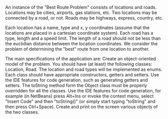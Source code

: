 An instance of the "Best Route Problem" consists of locations and roads. Locations may be cities, airports, gas stations, etc.
Two locations may be connected by a road, or not. Roads may be highways, express, country, etc.

Each location has a name, type and x, y coordinates (assume that the locations are placed in a cartesian coordinate system).
Each road has a type, length and a speed limit. The length of a road should not be less than the euclidian distance between the location coordinates.
We consider the problem of determining the "best" route from one location to another.

The main specifications of the application are:
    Create an object-oriented model of the problem. You should have (at least) the following classes: Location, Road.
    The location and road types will be implemented as enums.
    Each class should have appropriate constructors, getters and setters.
    Use the IDE features for code generation, such as generating getters and setters.
    The toString method form the Object class must be properly overridden for all the classes.
    Use the IDE features for code generation, for example (in NetBeans) press Alt+Ins or invoke the context menu, select "Insert Code" and then "toString()" (or simply start typing "toString" and then press Ctrl+Space).
    Create and print on the screen various objects of the two classes.
